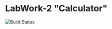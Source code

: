 # LabWork-2 "Calculator"

[![Build Status](https://travis-ci.org/AndrewLukin/LabWork-2_2.svg?branch=master)](https://travis-ci.org/AndrewLukin/LabWork-2_2)
